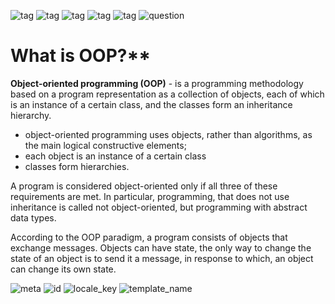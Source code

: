 ![tag](https://img.shields.io/badge/language-java-red.svg)   ![tag](https://img.shields.io/badge/jdk-1.8-blue.svg)     ![tag](https://img.shields.io/badge/level-1-green.svg)     ![tag](https://img.shields.io/badge/topic-OOP-green.svg)      ![tag](https://img.shields.io/badge/locale-en-green.svg)     ![question](https://img.shields.io/badge/-question-grey.svg) 

# What is OOP?**
>
**Object-oriented programming (OOP)** - is a programming methodology based on a program representation
as a collection of objects, each of which is an instance of a certain class, and the classes form an inheritance hierarchy.

- object-oriented programming uses objects, rather than algorithms, as the main logical constructive elements;
- each object is an instance of a certain class
- classes form hierarchies.

A program is considered object-oriented only if all three of these requirements are met. In particular, programming,
that does not use inheritance is called not object-oriented, but programming with abstract data types.

According to the OOP paradigm, a program consists of objects that exchange messages.
Objects can have state, the only way to change the state of an object is to send it a message, in response to which,
an object can change its own state.

![meta](https://img.shields.io/badge/_meta-red.svg)    ![id](https://img.shields.io/badge/_id-null-red.svg)    ![locale_key](https://img.shields.io/badge/key-22c6bd811392459fa10f14dcf6c2b583-yellow.svg)    ![template_name](https://img.shields.io/badge/simple_question-v.0.1-yellow.svg)
